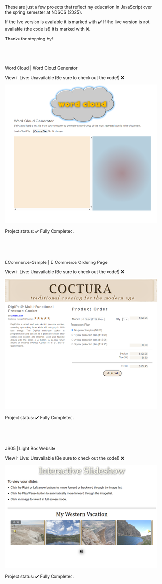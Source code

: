 These are just a few projects that reflect my education in JavaScript over the spring semester at NDSCS (2025). 

If the live version is available it is marked with ✔️ If the live version is not available (the code is!) it is marked with ❌.

Thanks for stopping by!

<br>
<br>
<br>

Word Cloud | Word Cloud Generator

View it Live: Unavailable (Be sure to check out the code!) ❌

<img src="wordcloudpng.png" width="500px" height="auto">

Project status: ✔️ Fully Completed.

<br>
<br>
<br>

ECommerce-Sample | E-Commerce Ordering Page

View it Live: Unavailable (Be sure to check out the code!) ❌

<img src="ecommercejs.png" width="500px" height="auto">

Project status: ✔️ Fully Completed.

<br>
<br>
<br>

JS05 | Light Box Website

View it Live: Unavailable (Be sure to check out the code!) ❌

<img src="lightboxjs.png" width="500px" height="auto">

Project status: ✔️ Fully Completed.
